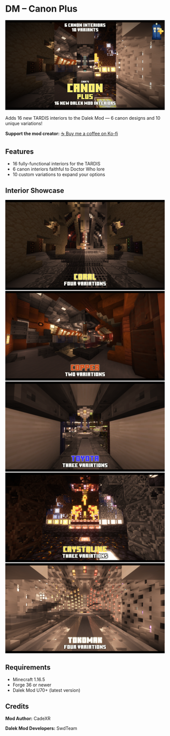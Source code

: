 # DM – Canon Plus

![CadesCanonPlusThumbnail](Assets/CadesCanonPlusThumbnail.png)

Adds 16 new TARDIS interiors to the Dalek Mod — 6 canon designs and 10 unique variations!

**Support the mod creator:** [☕ Buy me a coffee on Ko-fi](https://ko-fi.com/cadexr)

## Features
- 16 fully-functional interiors for the TARDIS
- 6 canon interiors faithful to Doctor Who lore
- 10 custom variations to expand your options

## Interior Showcase

![Coral Interior](Assets/CoralFour.png)
![Copper Interior](Assets/CopperTwo.png)
![Toyota Interior](Assets/ToyotaThree.png)
![Crystaline Interior](Assets/CrystalineThree.png)
![Tokomak Interior](Assets/TokomakFour.png)

## Requirements
- Minecraft 1.16.5
- Forge 36 or newer
- Dalek Mod U70+ (latest version)

## Credits

**Mod Author:** CadeXR

**Dalek Mod Developers:** SwdTeam

